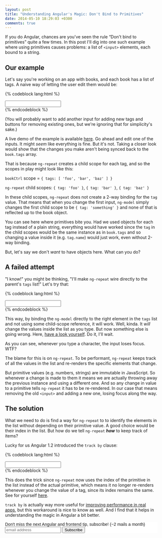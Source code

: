 ```yaml
---
layout: post
title: "Understanding Angular's Magic: Don't Bind to Primitives"
date: 2014-05-10 18:29:03 +0300
comments: true
---
```


If you do Angular, chances are you've seen the rule “Don't bind to primitives” quite a few times. In this post I'll dig into one such example where using primitives causes problems:  a list of `<input>` elements, each bound to a string.

## Our example

Let's say you're working on an app with books, and each book has a list of tags. A naive way of letting the user edit them would be:

{% codeblock lang:html %}
<div ng-controller="bookCtrl">
    <div ng-repeat="tag in book.tags">
        <input type="text" ng-model="tag">
    </div>
</div>
{% endcodeblock %}
    
(You will probably want to add another input for adding new tags and buttons for removing existing ones, but we're ignoring that for simplicity's sake.)

A live demo of the example is available [here](http://jsfiddle.net/avivby/yPFL6/). Go ahead and edit one of the inputs. It might *seem* like everything is fine. But it's not. Taking a closer look would show that the changes you make aren't being synced back to the `book.tags` array.

That is because `ng-repeat` creates a child scope for each tag, and so the scopes in play might look like this:

`bookCtrl` scope = `{ tags: [ 'foo', 'bar', 'baz' ] }`

`ng-repeat` child scopes: `{ tag: 'foo' }`, `{ tag: 'bar' }`, `{ tag: 'baz' }`

In these child scopes, `ng-repeat` does not create a 2-way binding for the `tag` value. That means that when you change the first input, `ng-model` simply changes the first child scope to be `{ tag: 'something' }` and none of that is reflected up to the book object.

You can see here where primitives bite you. Had we used objects for each tag instead of a plain string, everything would have worked since the `tag` in the child scopes would be the same instance as in `book.tags` and so changing a value inside it (e.g. `tag.name`) would just work, even without 2-way binding.

But, let's say we don't *want* to have objects here. What can you do?

## A failed attempt

"I know!" you might be thinking, "I'll make `ng-repeat` wire directly to the parent's `tags` list!" Let's try that:

{% codeblock lang:html %}
<div ng-controller="bookCtrl">
    <div ng-repeat="tag in book.tags">
        <input type="text" ng-model="book.tags[$index]">
    </div>
</div>
{% endcodeblock %}
    
This way, by binding the `ng-model` directly to the right element in the `tags` list and not using some child-scope reference, it will work. Well, kinda. It *will* change the values inside the list as you type. But now something else is going wrong. Here, [have a look yourself](http://jsfiddle.net/avivby/htdKM/). Do it, I'll wait.

As you can see, whenever you type a character, the input loses focus. WTF?

The blame for this is on `ng-repeat`. To be performant, `ng-repeat` keeps track of all the values in the list and re-renders the specific elements that change.

But primitive values (e.g. numbers, strings) are immutable in JavaScript. So whenever a change is made to them it means we are actually throwing away the previous instance and using a different one. And so any change in value to a primitive tells `ng-repeat` it has to be re-rendered. In our case that means removing the old `<input>` and adding a new one, losing focus along the way.

## The solution

What we need to do is find a way for `ng-repeat` to to identify the elements in the list without depending on their primitive value. A good choice would be their index in the list. But how do we tell `ng-repeat` ***how*** to keep track of items?

Lucky for us Angular 1.2 introduced the `track by` clause:

{% codeblock lang:html %}
<div ng-controller="bookCtrl">
    <div ng-repeat="tag in book.tags track by $index">
        <input type="text" ng-model="book.tags[$index]">
    </div>
</div>
{% endcodeblock %}

This does the trick since `ng-repeat` now uses the index of the primitive in the list instead of the actual primitive, which means it no longer re-renders whenever you change the value of a tag, since its index remains the same. See for yourself [here](http://jsfiddle.net/avivby/ZXmuR/).

`track by` is actually way more useful for [improving performance in real apps](http://www.codelord.net/2014/04/15/improving-ng-repeat-performance-with-track-by/), but this workaround is nice to know as well. And I find that it helps in understanding the magic in Angular a bit better.

<!-- Begin MailChimp Signup Form -->
<link href="http://cdn-images.mailchimp.com/embedcode/slim-081711.css" rel="stylesheet" type="text/css">
<style type="text/css">
    #mc_embed_signup{background:#fff; clear:left; font:14px Helvetica,Arial,sans-serif; }
    /* Add your own MailChimp form style overrides in your site stylesheet or in this style block.
       We recommend moving this block and the preceding CSS link to the HEAD of your HTML file. */
</style>
<div id="mc_embed_signup">
<form action="http://codelord.us6.list-manage.com/subscribe/post?u=78b36f07d7d2e7e91eb8deee3&amp;id=c9a8d439c8" method="post" id="mc-embedded-subscribe-form" name="mc-embedded-subscribe-form" class="validate" target="_blank" novalidate>
    <label for="mce-EMAIL">Don't miss the next Angular and frontend tip, subscribe! (~2 mails a month)</label>
    <input type="email" value="" name="EMAIL" class="email" id="mce-EMAIL" placeholder="email address" required style="display: inline">
    <input type="hidden" value="" name="SIGNUP_URL" class="email" id="mce-SIGNUP_URL">
    <input type="submit" value="Subscribe" name="subscribe" id="mc-embedded-subscribe" class="button" style="display: inline">
</form>
</div>
<script type="text/javascript">
document.getElementById('mce-SIGNUP_URL').value = document.location.href;
</script>
<!--End mc_embed_signup-->
